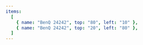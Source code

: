 ```yaml
---
items:
  [
    { name: "BenQ 24242", top: "80", left: "10" },
    { name: "BenQ 24242", top: "20", left: "80" },
  ]
---
```

